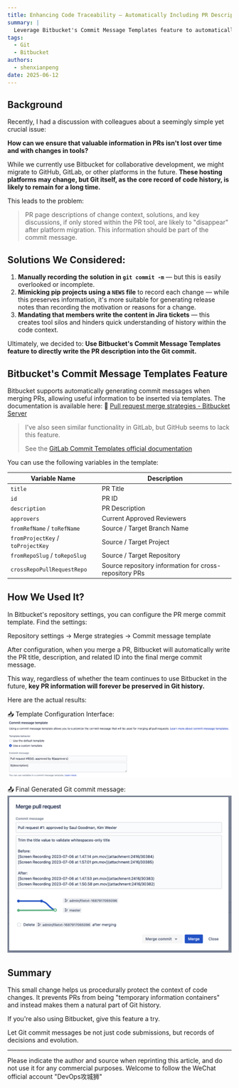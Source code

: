 ```yaml
---
title: Enhancing Code Traceability — Automatically Including PR Descriptions in Git Commits
summary: |
  Leverage Bitbucket's Commit Message Templates feature to automatically write PR descriptions into Git commit messages, ensuring crucial information isn't lost with tool changes.
tags:
  - Git
  - Bitbucket
authors:
  - shenxianpeng
date: 2025-06-12
---
```


## Background

Recently, I had a discussion with colleagues about a seemingly simple yet crucial issue:

**How can we ensure that valuable information in PRs isn't lost over time and with changes in tools?**

While we currently use Bitbucket for collaborative development, we might migrate to GitHub, GitLab, or other platforms in the future.  **These hosting platforms may change, but Git itself, as the core record of code history, is likely to remain for a long time.**

This leads to the problem:

> PR page descriptions of change context, solutions, and key discussions, if only stored within the PR tool, are likely to "disappear" after platform migration. This information should be part of the commit message.

## Solutions We Considered:

1. **Manually recording the solution in `git commit -m`** — but this is easily overlooked or incomplete.
2. **Mimicking pip projects using a `NEWS` file** to record each change — while this preserves information, it's more suitable for generating release notes than recording the motivation or reasons for a change.
3. **Mandating that members write the content in Jira tickets** — this creates tool silos and hinders quick understanding of history within the code context.

Ultimately, we decided to: **Use Bitbucket's Commit Message Templates feature to directly write the PR description into the Git commit.**

## Bitbucket's Commit Message Templates Feature

Bitbucket supports automatically generating commit messages when merging PRs, allowing useful information to be inserted via templates.  The documentation is available here:
🔗 [Pull request merge strategies - Bitbucket Server](https://confluence.atlassian.com/bitbucketserver0819/pull-request-merge-strategies-1416826109.html)


> I've also seen similar functionality in GitLab, but GitHub seems to lack this feature.
>
> See the [GitLab Commit Templates official documentation](https://docs.gitlab.com/user/project/merge_requests/commit_templates/)

You can use the following variables in the template:

| Variable Name                             | Description          |
| --------------------------------- | ------------- |
| `title`                           | PR Title       |
| `id`                              | PR ID         |
| `description`                     | PR Description       |
| `approvers`                       | Current Approved Reviewers |
| `fromRefName` / `toRefName`       | Source / Target Branch Name  |
| `fromProjectKey` / `toProjectKey` | Source / Target Project      |
| `fromRepoSlug` / `toRepoSlug`     | Source / Target Repository      |
| `crossRepoPullRequestRepo`        | Source repository information for cross-repository PRs |

## How We Used It?

In Bitbucket's repository settings, you can configure the PR merge commit template. Find the settings:

Repository settings -> Merge strategies -> Commit message template

After configuration, when you merge a PR, Bitbucket will automatically write the PR title, description, and related ID into the final merge commit message.

This way, regardless of whether the team continues to use Bitbucket in the future, **key PR information will forever be preserved in Git history.**

Here are the actual results:

📥 Template Configuration Interface:
![Bitbucket 模板配置界面](bb-template.png)

📤 Final Generated Git commit message:
![最终合并 commit 的样子](bb-result.png)

## Summary

This small change helps us procedurally protect the context of code changes. It prevents PRs from being "temporary information containers" and instead makes them a natural part of Git history.

If you're also using Bitbucket, give this feature a try.

Let Git commit messages be not just code submissions, but records of decisions and evolution.

---

Please indicate the author and source when reprinting this article, and do not use it for any commercial purposes. Welcome to follow the WeChat official account "DevOps攻城狮"